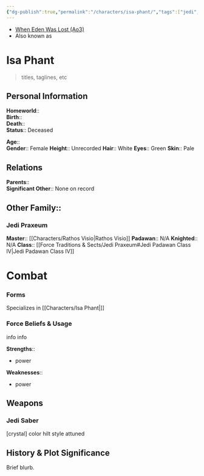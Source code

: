 ```yaml
---
{"dg-publish":true,"permalink":"/characters/isa-phant/","tags":["jedi","jedipraxeum","jedipadawan","newjediorder","formi","classiv","forcesensitive","unfinished"]}
---
```


- [When Eden Was Lost (Ao3)](https://archiveofourown.org/works/19334440/chapters/45992584)
- Also known as 
# Isa Phant
>titles, taglines, etc

## Personal Information

**Homeworld**::  
**Birth**::   
**Death**::   
**Status**::  Deceased

**Age**::  
**Gender**::  Female 
**Height**::  Unrecorded 
**Hair**::  White 
**Eyes**::  Green 
**Skin**::  Pale 

## Relations

**Parents**::  
**Significant Other**::  None on record

**Other Family**::
- 

### Jedi Praxeum

**Master**::  [[Characters/Rathos Visio\|Rathos Visio]] 
**Padawan**::  N/A
**Knighted**::  N/A
**Class**::  [[Force Traditions & Sects/Jedi Praxeum#Jedi Padawan Class IV\|Jedi Padawan Class IV]]

# Combat

### Forms

Specializes in [[Characters/Isa Phant\|]] 

### Force Beliefs & Usage

info info 

**Strengths**::
- power

**Weaknesses**::
- power

## Weapons

### Jedi Saber

[crystal] color hilt style attuned

## History & Plot Significance

Brief blurb.
